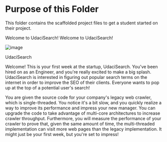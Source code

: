# Purpose of this Folder

This folder contains the scaffolded project files to get a student started on their project.

Welcome to UdaciSearch!
Welcome to UdaciSearch!



![image](https://github.com/pkgltn/JavaParallelWebCrawler/assets/36137119/a59dc984-dc9e-4813-8973-a2d0894f0252)

UdaciSearch

Welcome! This is your first week at the startup, UdaciSearch. You've been hired on as an Engineer, and you're really excited to make a big splash. UdaciSearch is interested in figuring out popular search terms on the internet in order to improve the SEO of their clients. Everyone wants to pop up at the top of a potential user's search!

You are given the source code for your company's legacy web crawler, which is single-threaded. You notice it's a bit slow, and you quickly realize a way to improve its performance and impress your new manager. You can upgrade the code to take advantage of multi-core architectures to increase crawler throughput. Furthermore, you will measure the performance of your crawler to prove that, given the same amount of time, the multi-threaded implementation can visit more web pages than the legacy implementation. It might just be your first week, but you're set to impress!

